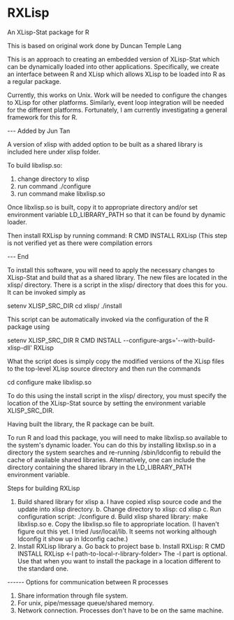 # RXLisp
An XLisp-Stat package for R

This is based on original work done by Duncan Temple Lang

This is an approach to creating an embedded version of XLisp-Stat
which can be dynamically loaded into other applications.
Specifically, we create an interface between R and XLisp
which allows XLisp to be loaded into R as a regular package.

Currently, this works on Unix. Work will be needed to configure the
changes to XLisp for other platforms.  Similarly, event loop
integration will be needed for the different platforms. Fortunately, I
am currently investigating a general framework for this for R.

--- Added by Jun Tan

A version of xlisp with added option to be built as a shared library is
included here under xlisp folder.

To build libxlisp.so:
1. change directory to xlisp
2. run command ./configure
3. run command make libxlisp.so

Once libxlisp.so is built, copy it to appropriate directory and/or set
environment variable LD_LIBRARY_PATH so that it can be found by dynamic
loader.

Then install RXLisp by running command: R CMD INSTALL RXLisp
(This step is not verified yet as there were compilation errors

--- End

To install this software, you will need to apply the necessary changes to
XLisp-Stat and build that as a shared library. The new files are located
in the xlisp/ directory. There is a script in the xlisp/ directory
that does this for you. It can be invoked simply as

  setenv XLISP_SRC_DIR  <directory containing XLisp source>
  cd xlisp/
  ./install

This script can be automatically invoked via the configuration of the
R package using
 
  setenv XLISP_SRC_DIR  <directory containing XLisp source>
  R CMD INSTALL --configure-args='--with-build-xlisp-dll' RXLisp

What the script does is simply copy the modified versions of the XLisp
files to the top-level XLisp source directory and then run the
commands

  cd <xlisp source directory>
  configure
  make libxlisp.so

To do this using the install script in the xlisp/ directory, you must
specify the location of the XLisp-Stat source by setting the
environment variable XLISP_SRC_DIR.

Having built the library, the R package can be built.

To run R and load this package, you will need to make libxlisp.so
available to the system's dynamic loader.  You can do this by
installing libxlisp.so in a directory the system searches and
re-running /sbin/ldconfig to rebuild the cache of available shared
libraries. Alternatively, one can include the directory containing the
shared library in the LD_LIBRARY_PATH environment variable.


Steps for building RXLisp
1. Build shared library for xlisp
   a. I have copied xlisp source code and the update into xlisp directory.
   b. Change directory to xlisp: cd xlisp
   c. Run configuration script: ./configure
   d. Build xlisp shared library: make libxlisp.so
   e. Copy the libxlisp.so file to appropriate location. (I haven't figure out
   this yet. I tried /usr/local/lib. It seems not working although ldconfig
   it show up in ldconfig cache.)
2. Install RXLisp library
   a. Go back to project base
   b. Install RXLisp: R CMD INSTALL RXLisp <-l path-to-local-r-library-folder>
   The -l part is optional. Use that when you want to install the package in
   a location different to the standard one.


------ Options for communication between R processes
1. Share information through file system.
2. For unix, pipe/message queue/shared memory.
3. Network connection. Processes don't have to be on the same machine.